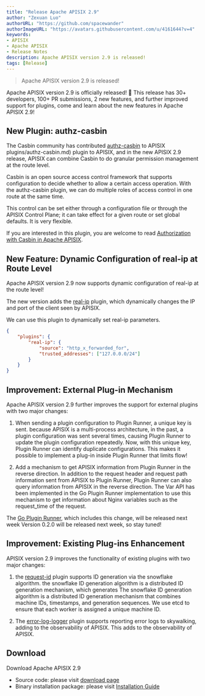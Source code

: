 ```yaml
---
title: "Release Apache APISIX 2.9"
author: "Zexuan Luo"
authorURL: "https://github.com/spacewander"
authorImageURL: "https://avatars.githubusercontent.com/u/4161644?v=4"
keywords:
- APISIX
- Apache APISIX
- Release Notes
description: Apache APISIX version 2.9 is released!
tags: [Release]
---
```


> Apache APISIX version 2.9 is released!

<!--truncate-->

Apache APISIX version 2.9 is officially released! 🎉 This release has 30+ developers, 100+ PR submissions, 2 new features, and further improved support for plugins, come and learn about the new features in Apache APISIX 2.9!

## New Plugin: authz-casbin

The Casbin community has contributed [authz-casbin](https://github.com/apache/apisix/blob/d9b928321fcdd12eef024df8c7c410424c1e0c8b/docs/en/latest/) to APISIX plugins/authz-casbin.md) plugin to APISIX, and in the new APISIX 2.9 release, APISIX can combine Casbin to do granular permission management at the route level.

Casbin is an open source access control framework that supports configuration to decide whether to allow a certain access operation. With the authz-casbin plugin, we can do multiple roles of access control in one route at the same time.

This control can be set either through a configuration file or through the APISIX Control Plane; it can take effect for a given route or set global defaults. It is very flexible.

If you are interested in this plugin, you are welcome to read [Authorization with Casbin in Apache APISIX](https://apisix.apache.org/blog/2021/08/25/Auth-with-Casbin-in-Apache-APISIX).

## New Feature: Dynamic Configuration of real-ip at Route Level

Apache APISIX version 2.9 now supports dynamic configuration of real-ip at the route level!

The new version adds the [real-ip](https://apisix.apache.org/zh/docs/apisix/plugins/real-ip/) plugin, which dynamically changes the IP and port of the client seen by APISIX.

We can use this plugin to dynamically set real-ip parameters.

```JSON
{
    "plugins": {
        "real-ip": {
            "source": "http_x_forwarded_for",
            "trusted_addresses": ["127.0.0.0/24"]
        }
    }
}
```

## Improvement: External Plug-in Mechanism

Apache APISIX version 2.9 further improves the support for external plugins with two major changes:

1. When sending a plugin configuration to Plugin Runner, a unique key is sent. because APISIX is a multi-process architecture, in the past, a plugin configuration was sent several times, causing Plugin Runner to update the plugin configuration repeatedly. Now, with this unique key, Plugin Runner can identify duplicate configurations. This makes it possible to implement a plug-in inside Plugin Runner that limits flow!

2. Add a mechanism to get APISIX information from Plugin Runner in the reverse direction. In addition to the request header and request path information sent from APISIX to Plugin Runner, Plugin Runner can also query information from APISIX in the reverse direction. The Var API has been implemented in the Go Plugin Runner implementation to use this mechanism to get information about Nginx variables such as the request_time of the request.

The [Go Plugin Runner](https://github.com/apache/apisix-go-plugin-runner/tree/6f249010b83a124bc30e940635db7fa0838e2c4a), which includes this change, will be released next week Version 0.2.0 will be released next week, so stay tuned!

## Improvement: Existing Plug-ins Enhancement

APISIX version 2.9 improves the functionality of existing plugins with two major changes:

1. the [request-id](https://apisix.apache.org/docs/apisix/plugins/request-id/) plugin supports ID generation via the snowflake algorithm. the snowflake ID generation algorithm is a distributed ID generation mechanism, which generates The snowflake ID generation algorithm is a distributed ID generation mechanism that combines machine IDs, timestamps, and generation sequences. We use etcd to ensure that each worker is assigned a unique machine ID.

2. The [error-log-logger](https://apisix.apache.org/docs/apisix/plugins/error-log-logger/) plugin supports reporting error logs to skywalking, adding to the observability of APISIX. This adds to the observability of APISIX.

## Download

Download Apache APISIX 2.9

- Source code: please visit [download page](https://apisix.apache.org/downloads/)
- Binary installation package: please visit [Installation Guide](https://apisix.apache.org/docs/apisix/how-to-build/)
